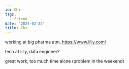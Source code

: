 ```yaml
---
id: Chi
tags:
  - friend
date: "2024-02-25"
title: Chi
---
```


working at big pharma atm, https://www.lilly.com/

tech at lilly, data engineer?

great work, too much time alone (problem in the weekend)
